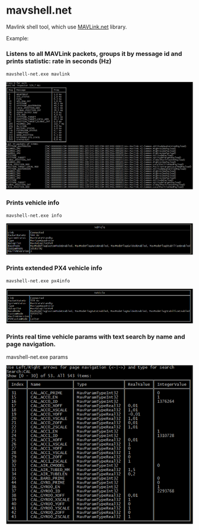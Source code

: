 # mavshell.net

Mavlink shell tool, which use [MAVLink.net](https://github.com/asvol/mavlink.net) library.

Example:

### Listens to all MAVLink packets, groups it by message id and prints statistic: rate in seconds (Hz)
```
mavshell-net.exe mavlink
```
![listen](img/1.PNG)

### Prints vehicle info

```
mavshell-net.exe info
```

![info](img/2.PNG)

### Prints extended PX4 vehicle info
```
mavshell-net.exe px4info
```
![px4info](img/3.PNG)

### Prints real time vehicle params with text search by name and page navigation.
mavshell-net.exe params

![params](img/4.PNG)
